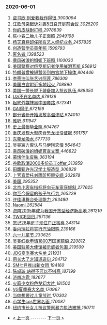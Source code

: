 ### 2020-06-01 
1. [ 虞书欣 别爱我我作得很 ](https://s.weibo.com/weibo?q=%E8%99%9E%E4%B9%A6%E6%AC%A3%20%E5%88%AB%E7%88%B1%E6%88%91%E6%88%91%E4%BD%9C%E5%BE%97%E5%BE%88&Refer=top) *3903094*
1. [ 江歌母亲起诉刘鑫5日召开庭前会议 ](https://s.weibo.com/weibo?q=%23%E6%B1%9F%E6%AD%8C%E6%AF%8D%E4%BA%B2%E8%B5%B7%E8%AF%89%E5%88%98%E9%91%AB5%E6%97%A5%E5%8F%AC%E5%BC%80%E5%BA%AD%E5%89%8D%E4%BC%9A%E8%AE%AE%23&Refer=top) *3025200*
1. [ 你的皮肤耐打吗 ](https://s.weibo.com/weibo?q=%23%E4%BD%A0%E7%9A%84%E7%9A%AE%E8%82%A4%E8%80%90%E6%89%93%E5%90%97%23&topic_ad=1&Refer=top) *2978839*
1. [ 陈小春二胎儿子正面照 ](https://s.weibo.com/weibo?q=%23%E9%99%88%E5%B0%8F%E6%98%A5%E4%BA%8C%E8%83%8E%E5%84%BF%E5%AD%90%E6%AD%A3%E9%9D%A2%E7%85%A7%23&Refer=top) *2949198*
1. [ 杨天真将卸任所有艺人经纪业务 ](https://s.weibo.com/weibo?q=%23%E6%9D%A8%E5%A4%A9%E7%9C%9F%E5%B0%86%E5%8D%B8%E4%BB%BB%E6%89%80%E6%9C%89%E8%89%BA%E4%BA%BA%E7%BB%8F%E7%BA%AA%E4%B8%9A%E5%8A%A1%23&Refer=top) *2457835*
1. [ 创造营学员童年照 ](https://s.weibo.com/weibo?q=%23%E5%88%9B%E9%80%A0%E8%90%A5%E5%AD%A6%E5%91%98%E7%AB%A5%E5%B9%B4%E7%85%A7%23&topic_ad=1&Refer=top) *1599793*
1. [ 匿名者 ](https://s.weibo.com/weibo?q=%E5%8C%BF%E5%90%8D%E8%80%85&Refer=top) *1398523*
1. [ 乘风破浪的姐姐下班照 ](https://s.weibo.com/weibo?q=%23%E4%B9%98%E9%A3%8E%E7%A0%B4%E6%B5%AA%E7%9A%84%E5%A7%90%E5%A7%90%E4%B8%8B%E7%8F%AD%E7%85%A7%23&Refer=top) *1100030*
1. [ 美国警察对俄罗斯记者使用催泪瓦斯 ](https://s.weibo.com/weibo?q=%E7%BE%8E%E5%9B%BD%E8%AD%A6%E5%AF%9F%E5%AF%B9%E4%BF%84%E7%BD%97%E6%96%AF%E8%AE%B0%E8%80%85%E4%BD%BF%E7%94%A8%E5%82%AC%E6%B3%AA%E7%93%A6%E6%96%AF&Refer=top) *956912*
1. [ 特朗普曾被短暂带到白宫地下掩体 ](https://s.weibo.com/weibo?q=%23%E7%89%B9%E6%9C%97%E6%99%AE%E6%9B%BE%E8%A2%AB%E7%9F%AD%E6%9A%82%E5%B8%A6%E5%88%B0%E7%99%BD%E5%AE%AB%E5%9C%B0%E4%B8%8B%E6%8E%A9%E4%BD%93%23&Refer=top) *804446*
1. [ 李荣浩叫张艺兴阿莲 ](https://s.weibo.com/weibo?q=%23%E6%9D%8E%E8%8D%A3%E6%B5%A9%E5%8F%AB%E5%BC%A0%E8%89%BA%E5%85%B4%E9%98%BF%E8%8E%B2%23&Refer=top) *786309*
1. [ 美国白宫附近多地起火 ](https://s.weibo.com/weibo?q=%23%E7%BE%8E%E5%9B%BD%E7%99%BD%E5%AE%AB%E9%99%84%E8%BF%91%E5%A4%9A%E5%9C%B0%E8%B5%B7%E7%81%AB%23&Refer=top) *708890*
1. [ 美国一警长脱下装备加入抗议队伍 ](https://s.weibo.com/weibo?q=%23%E7%BE%8E%E5%9B%BD%E4%B8%80%E8%AD%A6%E9%95%BF%E8%84%B1%E4%B8%8B%E8%A3%85%E5%A4%87%E5%8A%A0%E5%85%A5%E6%8A%97%E8%AE%AE%E9%98%9F%E4%BC%8D%23&Refer=top) *688350*
1. [ Uzi不在名单内 ](https://s.weibo.com/weibo?q=%23Uzi%E4%B8%8D%E5%9C%A8%E5%90%8D%E5%8D%95%E5%86%85%23&Refer=top) *679139*
1. [ 起底外媒抹黑中国套路 ](https://s.weibo.com/weibo?q=%23%E8%B5%B7%E5%BA%95%E5%A4%96%E5%AA%92%E6%8A%B9%E9%BB%91%E4%B8%AD%E5%9B%BD%E5%A5%97%E8%B7%AF%23&Refer=top) *672341*
1. [ GAI得子 ](https://s.weibo.com/weibo?q=%23GAI%E5%BE%97%E5%AD%90%23&Refer=top) *672159*
1. [ 部分省份开始发放高温津贴 ](https://s.weibo.com/weibo?q=%23%E9%83%A8%E5%88%86%E7%9C%81%E4%BB%BD%E5%BC%80%E5%A7%8B%E5%8F%91%E6%94%BE%E9%AB%98%E6%B8%A9%E6%B4%A5%E8%B4%B4%23&Refer=top) *624010*
1. [ 难听 ](https://s.weibo.com/weibo?q=%E9%9A%BE%E5%90%AC&Refer=top) *611947*
1. [ 史上最惨毕业照 ](https://s.weibo.com/weibo?q=%23%E5%8F%B2%E4%B8%8A%E6%9C%80%E6%83%A8%E6%AF%95%E4%B8%9A%E7%85%A7%23&Refer=top) *604767*
1. [ 重庆发现大型肉食恐龙出没证据 ](https://s.weibo.com/weibo?q=%23%E9%87%8D%E5%BA%86%E5%8F%91%E7%8E%B0%E5%A4%A7%E5%9E%8B%E8%82%89%E9%A3%9F%E6%81%90%E9%BE%99%E5%87%BA%E6%B2%A1%E8%AF%81%E6%8D%AE%23&Refer=top) *591757*
1. [ 东莞龙吸水 ](https://s.weibo.com/weibo?q=%23%E4%B8%9C%E8%8E%9E%E9%BE%99%E5%90%B8%E6%B0%B4%23&Refer=top) *577730*
1. [ 吴昊宸方否认与马伊琍恋情 ](https://s.weibo.com/weibo?q=%23%E5%90%B4%E6%98%8A%E5%AE%B8%E6%96%B9%E5%90%A6%E8%AE%A4%E4%B8%8E%E9%A9%AC%E4%BC%8A%E7%90%8D%E6%81%8B%E6%83%85%23&Refer=top) *564643*
1. [ 乘风破浪的姐姐官宣文案 ](https://s.weibo.com/weibo?q=%23%E4%B9%98%E9%A3%8E%E7%A0%B4%E6%B5%AA%E7%9A%84%E5%A7%90%E5%A7%90%E5%AE%98%E5%AE%A3%E6%96%87%E6%A1%88%23&Refer=top) *446822*
1. [ 蒙恬伴生皮肤 ](https://s.weibo.com/weibo?q=%23%E8%92%99%E6%81%AC%E4%BC%B4%E7%94%9F%E7%9A%AE%E8%82%A4%23&Refer=top) *363194*
1. [ 谷歌取消2000多份员工offer ](https://s.weibo.com/weibo?q=%E8%B0%B7%E6%AD%8C%E5%8F%96%E6%B6%882000%E5%A4%9A%E4%BB%BD%E5%91%98%E5%B7%A5offer&Refer=top) *313959*
1. [ 田馥甄许光汉学士服造型 ](https://s.weibo.com/weibo?q=%23%E7%94%B0%E9%A6%A5%E7%94%84%E8%AE%B8%E5%85%89%E6%B1%89%E5%AD%A6%E5%A3%AB%E6%9C%8D%E9%80%A0%E5%9E%8B%23&Refer=top) *306829*
1. [ 上官喜爱托刘雨昕照顾安崎 ](https://s.weibo.com/weibo?q=%23%E4%B8%8A%E5%AE%98%E5%96%9C%E7%88%B1%E6%89%98%E5%88%98%E9%9B%A8%E6%98%95%E7%85%A7%E9%A1%BE%E5%AE%89%E5%B4%8E%23&Refer=top) *302978*
1. [ 美国 ](https://s.weibo.com/weibo?q=%E7%BE%8E%E5%9B%BD&Refer=top) *295352*
1. [ 北京小客车指标将向无车家庭倾斜 ](https://s.weibo.com/weibo?q=%23%E5%8C%97%E4%BA%AC%E5%B0%8F%E5%AE%A2%E8%BD%A6%E6%8C%87%E6%A0%87%E5%B0%86%E5%90%91%E6%97%A0%E8%BD%A6%E5%AE%B6%E5%BA%AD%E5%80%BE%E6%96%9C%23&Refer=top) *277625*
1. [ 你至今保留的孩子气行为 ](https://s.weibo.com/weibo?q=%23%E4%BD%A0%E8%87%B3%E4%BB%8A%E4%BF%9D%E7%95%99%E7%9A%84%E5%AD%A9%E5%AD%90%E6%B0%94%E8%A1%8C%E4%B8%BA%23&Refer=top) *265229*
1. [ 许佳琪舞台处理能力 ](https://s.weibo.com/weibo?q=%23%E8%AE%B8%E4%BD%B3%E7%90%AA%E8%88%9E%E5%8F%B0%E5%A4%84%E7%90%86%E8%83%BD%E5%8A%9B%23&Refer=top) *263480*
1. [ Naomi ](https://s.weibo.com/weibo?q=%23Naomi%23&Refer=top) *262584*
1. [ 海南2035年成为我国开放型经济新高地 ](https://s.weibo.com/weibo?q=%23%E6%B5%B7%E5%8D%972035%E5%B9%B4%E6%88%90%E4%B8%BA%E6%88%91%E5%9B%BD%E5%BC%80%E6%94%BE%E5%9E%8B%E7%BB%8F%E6%B5%8E%E6%96%B0%E9%AB%98%E5%9C%B0%23&Refer=top) *261219*
1. [ TWICE回归 ](https://s.weibo.com/weibo?q=TWICE%E5%9B%9E%E5%BD%92&Refer=top) *257136*
1. [ 忘记28年房子现住户正搬离 ](https://s.weibo.com/weibo?q=%E5%BF%98%E8%AE%B028%E5%B9%B4%E6%88%BF%E5%AD%90%E7%8E%B0%E4%BD%8F%E6%88%B7%E6%AD%A3%E6%90%AC%E7%A6%BB&Refer=top) *243114*
1. [ 委内瑞拉将实行汽油限购 ](https://s.weibo.com/weibo?q=%E5%A7%94%E5%86%85%E7%91%9E%E6%8B%89%E5%B0%86%E5%AE%9E%E8%A1%8C%E6%B1%BD%E6%B2%B9%E9%99%90%E8%B4%AD&Refer=top) *239166*
1. [ 六一儿童节 ](https://s.weibo.com/weibo?q=%23%E5%85%AD%E4%B8%80%E5%84%BF%E7%AB%A5%E8%8A%82%23&Refer=top) *230625*
1. [ 吴春红欲申请1800万国家赔偿 ](https://s.weibo.com/weibo?q=%E5%90%B4%E6%98%A5%E7%BA%A2%E6%AC%B2%E7%94%B3%E8%AF%B71800%E4%B8%87%E5%9B%BD%E5%AE%B6%E8%B5%94%E5%81%BF&Refer=top) *220812*
1. [ 美国驻英大使馆被示威者包围 ](https://s.weibo.com/weibo?q=%23%E7%BE%8E%E5%9B%BD%E9%A9%BB%E8%8B%B1%E5%A4%A7%E4%BD%BF%E9%A6%86%E8%A2%AB%E7%A4%BA%E5%A8%81%E8%80%85%E5%8C%85%E5%9B%B4%23&Refer=top) *219509*
1. [ JDG夏季赛大名单 ](https://s.weibo.com/weibo?q=JDG%E5%A4%8F%E5%AD%A3%E8%B5%9B%E5%A4%A7%E5%90%8D%E5%8D%95&Refer=top) *211931*
1. [ 用长大了才知道造句 ](https://s.weibo.com/weibo?q=%23%E7%94%A8%E9%95%BF%E5%A4%A7%E4%BA%86%E6%89%8D%E7%9F%A5%E9%81%93%E9%80%A0%E5%8F%A5%23&Refer=top) *204712*
1. [ SM七月推出新女团 ](https://s.weibo.com/weibo?q=SM%E4%B8%83%E6%9C%88%E6%8E%A8%E5%87%BA%E6%96%B0%E5%A5%B3%E5%9B%A2&Refer=top) *194160*
1. [ 陈卓璇 站得不可以不够高 ](https://s.weibo.com/weibo?q=%E9%99%88%E5%8D%93%E7%92%87%20%E7%AB%99%E5%BE%97%E4%B8%8D%E5%8F%AF%E4%BB%A5%E4%B8%8D%E5%A4%9F%E9%AB%98&Refer=top) *187199*
1. [ 济南冰雹 ](https://s.weibo.com/weibo?q=%E6%B5%8E%E5%8D%97%E5%86%B0%E9%9B%B9&Refer=top) *182677*
1. [ 火箭少女粉色梦幻大片 ](https://s.weibo.com/weibo?q=%23%E7%81%AB%E7%AE%AD%E5%B0%91%E5%A5%B3%E7%B2%89%E8%89%B2%E6%A2%A6%E5%B9%BB%E5%A4%A7%E7%89%87%23&Refer=top) *181502*
1. [ VG夏季赛大名单 ](https://s.weibo.com/weibo?q=%23VG%E5%A4%8F%E5%AD%A3%E8%B5%9B%E5%A4%A7%E5%90%8D%E5%8D%95%23&Refer=top) *170967*
1. [ 当你想要过儿童节时 ](https://s.weibo.com/weibo?q=%E5%BD%93%E4%BD%A0%E6%83%B3%E8%A6%81%E8%BF%87%E5%84%BF%E7%AB%A5%E8%8A%82%E6%97%B6&Refer=top) *170303*
1. [ 小学生cos世界名画 ](https://s.weibo.com/weibo?q=%E5%B0%8F%E5%AD%A6%E7%94%9Fcos%E4%B8%96%E7%95%8C%E5%90%8D%E7%94%BB&Refer=top) *170087*
1. [ 纽约市长女儿抗议警察暴力执法被捕 ](https://s.weibo.com/weibo?q=%23%E7%BA%BD%E7%BA%A6%E5%B8%82%E9%95%BF%E5%A5%B3%E5%84%BF%E6%8A%97%E8%AE%AE%E8%AD%A6%E5%AF%9F%E6%9A%B4%E5%8A%9B%E6%89%A7%E6%B3%95%E8%A2%AB%E6%8D%95%23&Refer=top) *160711* 

- [ < 上一页 ](https://github.com/able8/weibo-hot-record/blob/master/2020-05-31.md) -------- [ 下一页 > ](https://github.com/able8/weibo-hot-record/blob/master/2020-06-02.md)
